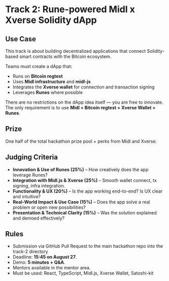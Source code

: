# Track 2: Rune-powered Midl x Xverse Solidity dApp

## Use Case
This track is about building decentralized applications that connect Solidity-based smart contracts with the Bitcoin ecosystem.  

Teams must create a dApp that:
- Runs on **Bitcoin regtest**
- Uses **Midl infrastructure** and **midl-js**
- Integrates the **Xverse wallet** for connection and transaction signing
- Leverages **Runes** where possible  

There are no restrictions on the dApp idea itself — you are free to innovate. The only requirement is to use **Midl + Bitcoin regtest + Xverse Wallet + Runes**.

## Prize
One half of the total hackathon prize pool + perks from Midl and Xverse.

## Judging Criteria
- **Innovation & Use of Runes (25%)** – How creatively does the app leverage Runes?  
- **Integration with Midl.js & Xverse (25%)** – Smooth wallet connect, tx signing, infra integration.  
- **Functionality & UX (20%)** – Is the app working end-to-end? Is UX clear and intuitive?  
- **Real-World Impact & Use Case (15%)** – Does the app solve a real problem or open new possibilities?  
- **Presentation & Technical Clarity (15%)** – Was the solution explained and demoed effectively?  

## Rules
- Submission via GitHub Pull Request to the main hackathon repo into the track-2 directory  
- Deadline: **15:45 on August 27**.  
- Demo: **5 minutes + Q&A**.  
- Mentors available in the mentor area.  
- Must be used: React, TypeScript, Midl.js, Xverse Wallet, Satoshi-kit
